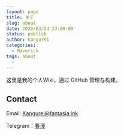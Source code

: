 ```yaml
---
layout: page
title: 关于
slug: about
date: 2022/03/24 22:00:00
status: publish
author: Kangurei
categories: 
  - Maverick
tags: about
  - 
---
```


这里是我的个人Wiki，通过 GitHub 管理与构建。


## Contact

Email: [Kangurei@fantasia.ink](mailto:Kangurei@fantasia.ink)

Telegram：[春淺](https://t.me/Kangurei)
